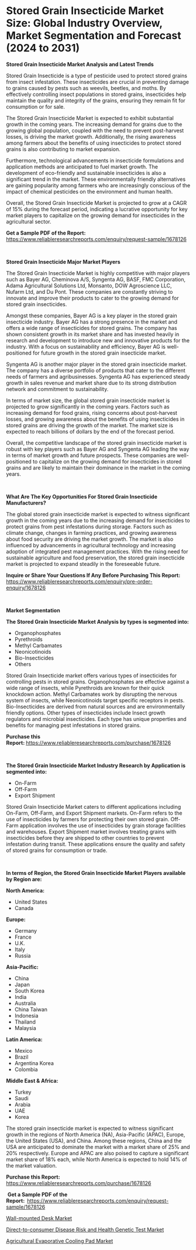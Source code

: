 <p><h1>Stored Grain Insecticide Market Size: Global Industry Overview, Market Segmentation and Forecast (2024 to 2031)</h1></p><p><strong>Stored Grain Insecticide Market Analysis and Latest Trends</strong></p>
<p><p>Stored Grain Insecticide is a type of pesticide used to protect stored grains from insect infestation. These insecticides are crucial in preventing damage to grains caused by pests such as weevils, beetles, and moths. By effectively controlling insect populations in stored grains, insecticides help maintain the quality and integrity of the grains, ensuring they remain fit for consumption or for sale.</p><p>The Stored Grain Insecticide Market is expected to exhibit substantial growth in the coming years. The increasing demand for grains due to the growing global population, coupled with the need to prevent post-harvest losses, is driving the market growth. Additionally, the rising awareness among farmers about the benefits of using insecticides to protect stored grains is also contributing to market expansion.</p><p>Furthermore, technological advancements in insecticide formulations and application methods are anticipated to fuel market growth. The development of eco-friendly and sustainable insecticides is also a significant trend in the market. These environmentally friendly alternatives are gaining popularity among farmers who are increasingly conscious of the impact of chemical pesticides on the environment and human health.</p><p>Overall, the Stored Grain Insecticide Market is projected to grow at a CAGR of 15% during the forecast period, indicating a lucrative opportunity for key market players to capitalize on the growing demand for insecticides in the agricultural sector.</p></p>
<p><strong>Get a Sample PDF of the Report:&nbsp;</strong> <a href="https://www.reliableresearchreports.com/enquiry/request-sample/1678126">https://www.reliableresearchreports.com/enquiry/request-sample/1678126</a></p>
<p>&nbsp;</p>
<p><strong>Stored Grain Insecticide Major Market Players</strong></p>
<p><p>The Stored Grain Insecticide Market is highly competitive with major players such as Bayer AG, Cheminova A/S, Syngenta AG, BASF, FMC Corporation, Adama Agricultural Solutions Ltd, Monsanto, DOW Agroscience LLC, Nufarm Ltd, and Du Pont. These companies are constantly striving to innovate and improve their products to cater to the growing demand for stored grain insecticides.</p><p>Amongst these companies, Bayer AG is a key player in the stored grain insecticide industry. Bayer AG has a strong presence in the market and offers a wide range of insecticides for stored grains. The company has shown consistent growth in its market share and has invested heavily in research and development to introduce new and innovative products for the industry. With a focus on sustainability and efficiency, Bayer AG is well-positioned for future growth in the stored grain insecticide market.</p><p>Syngenta AG is another major player in the stored grain insecticide market. The company has a diverse portfolio of products that cater to the different needs of farmers and agribusinesses. Syngenta AG has experienced steady growth in sales revenue and market share due to its strong distribution network and commitment to sustainability.</p><p>In terms of market size, the global stored grain insecticide market is projected to grow significantly in the coming years. Factors such as increasing demand for food grains, rising concerns about post-harvest losses, and growing awareness about the benefits of using insecticides in stored grains are driving the growth of the market. The market size is expected to reach billions of dollars by the end of the forecast period.</p><p>Overall, the competitive landscape of the stored grain insecticide market is robust with key players such as Bayer AG and Syngenta AG leading the way in terms of market growth and future prospects. These companies are well-positioned to capitalize on the growing demand for insecticides in stored grains and are likely to maintain their dominance in the market in the coming years.</p></p>
<p>&nbsp;</p>
<p><strong>What Are The Key Opportunities For Stored Grain Insecticide Manufacturers?</strong></p>
<p><p>The global stored grain insecticide market is expected to witness significant growth in the coming years due to the increasing demand for insecticides to protect grains from pest infestations during storage. Factors such as climate change, changes in farming practices, and growing awareness about food security are driving the market growth. The market is also influenced by advancements in agricultural technology and increasing adoption of integrated pest management practices. With the rising need for sustainable agriculture and food preservation, the stored grain insecticide market is projected to expand steadily in the foreseeable future.</p></p>
<p><strong>Inquire or Share Your Questions If Any Before Purchasing This Report:</strong> <a href="https://www.reliableresearchreports.com/enquiry/pre-order-enquiry/1678126">https://www.reliableresearchreports.com/enquiry/pre-order-enquiry/1678126</a></p>
<p>&nbsp;</p>
<p><strong>Market Segmentation</strong></p>
<p><strong>The Stored Grain Insecticide Market Analysis by types is segmented into:</strong></p>
<p><ul><li>Organophosphates</li><li>Pyrethroids</li><li>Methyl Carbamates</li><li>Neonicotinoids</li><li>Bio-Insecticides</li><li>Others</li></ul></p>
<p><p>Stored Grain Insecticide market offers various types of insecticides for controlling pests in stored grains. Organophosphates are effective against a wide range of insects, while Pyrethroids are known for their quick knockdown action. Methyl Carbamates work by disrupting the nervous system of insects, while Neonicotinoids target specific receptors in pests. Bio-Insecticides are derived from natural sources and are environmentally friendly options. Other types of insecticides include Insect growth regulators and microbial insecticides. Each type has unique properties and benefits for managing pest infestations in stored grains.</p></p>
<p><strong>Purchase this Report:&nbsp;</strong><a href="https://www.reliableresearchreports.com/purchase/1678126">https://www.reliableresearchreports.com/purchase/1678126</a></p>
<p>&nbsp;</p>
<p><strong>The Stored Grain Insecticide Market Industry Research by Application is segmented into:</strong></p>
<p><ul><li>On-Farm</li><li>Off-Farm</li><li>Export Shipment</li></ul></p>
<p><p>Stored Grain Insecticide Market caters to different applications including On-Farm, Off-Farm, and Export Shipment markets. On-Farm refers to the use of insecticides by farmers for protecting their own stored grain. Off-Farm application involves the use of insecticides by grain storage facilities and warehouses. Export Shipment market involves treating grains with insecticides before they are shipped to other countries to prevent infestation during transit. These applications ensure the quality and safety of stored grains for consumption or trade.</p></p>
<p>&nbsp;</p>
<p><strong>In terms of Region, the Stored Grain Insecticide Market Players available by Region are:</strong></p>
<p>
    <p> <strong> North America: </strong>
        <ul>
            <li>United States</li>
            <li>Canada</li>
        </ul>
        </p> 
    <p> <strong> Europe: </strong>
        <ul>
            <li>Germany</li>
            <li>France</li>
            <li>U.K.</li>
            <li>Italy</li>
            <li>Russia</li>
        </ul>
        </p> 
    <p> <strong> Asia-Pacific: </strong>
        <ul>
            <li>China</li>
            <li>Japan</li>
            <li>South Korea</li>
            <li>India</li>
            <li>Australia</li>
            <li>China Taiwan</li>
            <li>Indonesia</li>
            <li>Thailand</li>
            <li>Malaysia</li>
        </ul>
        </p> 
    <p> <strong> Latin America: </strong>
        <ul>
            <li>Mexico</li>
            <li>Brazil</li>
            <li>Argentina Korea</li>
            <li>Colombia</li>
        </ul>
        </p> 
    <p> <strong> Middle East & Africa: </strong>
        <ul>
            <li>Turkey</li>
            <li>Saudi</li>
            <li>Arabia</li>
            <li>UAE</li>
            <li>Korea</li>
        </ul>
    </p>
    </p>
<p><p>The stored grain insecticide market is expected to witness significant growth in the regions of North America (NA), Asia-Pacific (APAC), Europe, the United States (USA), and China. Among these regions, China and the USA are anticipated to dominate the market with a market share of 25% and 20% respectively. Europe and APAC are also poised to capture a significant market share of 18% each, while North America is expected to hold 14% of the market valuation.</p></p>
<p><strong>Purchase this Report: </strong><a href="https://www.reliableresearchreports.com/purchase/1678126">https://www.reliableresearchreports.com/purchase/1678126</a></p>
<p>&nbsp;<strong>Get a Sample PDF of the Report:&nbsp;&nbsp;</strong><a href="https://www.reliableresearchreports.com/enquiry/request-sample/1678126">https://www.reliableresearchreports.com/enquiry/request-sample/1678126</a></p>
<p><strong></strong></p>
<p><p><a href="https://view.publitas.com/reportprime-1/wall-mounted-desk-market-insights-market-players-and-forecast-till-2031/">Wall-mounted Desk Market</a></p><p><a href="https://view.publitas.com/reportprime-1/direct-to-consumer-disease-risk-and-health-genetic-test-market-size-growing-and-forecasted-for-period-from-2024-2031-and-provides-complete-market-analysis-of-this-market/">Direct-to-consumer Disease Risk and Health Genetic Test Market</a></p><p><a href="https://view.publitas.com/reportprime-1/agricultural-evaporative-cooling-pad-market-research-report-provides-thorough-industry-overview-which-offers-an-in-depth-analysis-of-product-trends-and-new-market-divisions/">Agricultural Evaporative Cooling Pad Market</a></p></p>